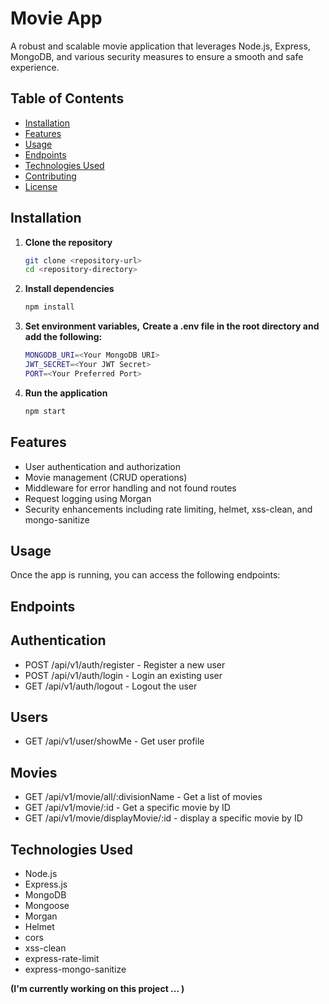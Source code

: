# Movie App

A robust and scalable movie application that leverages Node.js, Express, MongoDB, and various security measures to ensure a smooth and safe experience.

## Table of Contents
- [Installation](#installation)
- [Features](#features)
- [Usage](#usage)
- [Endpoints](#endpoints)
- [Technologies Used](#technologies-used)
- [Contributing](#contributing)
- [License](#license)

## Installation

1. **Clone the repository**
    ```bash
    git clone <repository-url>
    cd <repository-directory>

2. **Install dependencies**
    ```bash
    npm install

2. **Set environment variables,** 
**Create a .env file in the root directory and add the following:**
    ```bash
    MONGODB_URI=<Your MongoDB URI>
    JWT_SECRET=<Your JWT Secret>
    PORT=<Your Preferred Port>

3. **Run the application**
    ```bash
    npm start

## Features
- User authentication and authorization
- Movie management (CRUD operations)
- Middleware for error handling and not found routes
- Request logging using Morgan
- Security enhancements including rate limiting, helmet, xss-clean, and mongo-sanitize

## Usage
Once the app is running, you can access the following endpoints:

## Endpoints

## Authentication
- POST /api/v1/auth/register - Register a new user
- POST /api/v1/auth/login - Login an existing user
- GET /api/v1/auth/logout - Logout the user

## Users
- GET /api/v1/user/showMe - Get user profile

## Movies
- GET /api/v1/movie/all/:divisionName - Get a list of movies
- GET /api/v1/movie/:id - Get a specific movie by ID
- GET /api/v1/movie/displayMovie/:id - display a specific movie by ID

## Technologies Used
- Node.js
- Express.js
- MongoDB
- Mongoose
- Morgan
- Helmet
- cors
- xss-clean
- express-rate-limit
- express-mongo-sanitize

**(I'm currently working on this project ... )**
